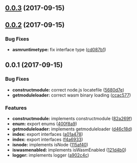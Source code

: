 <a name="0.0.3"></a>
## [0.0.3](https://github.com/kwonoj/emscripten-wasm-loader/compare/v0.0.2...v0.0.3) (2017-09-15)



<a name="0.0.2"></a>
## [0.0.2](https://github.com/kwonoj/emscripten-wasm-loader/compare/v0.0.1...v0.0.2) (2017-09-15)


### Bug Fixes

* **asmruntimetype:** fix interface type ([cd087b1](https://github.com/kwonoj/emscripten-wasm-loader/commit/cd087b1))



<a name="0.0.1"></a>
## 0.0.1 (2017-09-15)


### Bug Fixes

* **constructmodule:** correct node.js locatefile ([5680d7e](https://github.com/kwonoj/emscripten-wasm-loader/commit/5680d7e))
* **getmoduleloader:** correct wasm binary loading ([ccac577](https://github.com/kwonoj/emscripten-wasm-loader/commit/ccac577))


### Features

* **constructmodule:** implements constructmodule ([82a269f](https://github.com/kwonoj/emscripten-wasm-loader/commit/82a269f))
* **enum:** export enums ([400f8a9](https://github.com/kwonoj/emscripten-wasm-loader/commit/400f8a9))
* **getmoduleloader:** implements getmoduleloader ([d46c18d](https://github.com/kwonoj/emscripten-wasm-loader/commit/d46c18d))
* **index:** export interfaces ([a01a478](https://github.com/kwonoj/emscripten-wasm-loader/commit/a01a478))
* **index:** export interfaces ([f4a6933](https://github.com/kwonoj/emscripten-wasm-loader/commit/f4a6933))
* **isnode:** implements isNode ([115af40](https://github.com/kwonoj/emscripten-wasm-loader/commit/115af40))
* **iswasmenabled:** implements isWasmEnabled ([121d4b0](https://github.com/kwonoj/emscripten-wasm-loader/commit/121d4b0))
* **logger:** implements logger ([a902c4c](https://github.com/kwonoj/emscripten-wasm-loader/commit/a902c4c))



